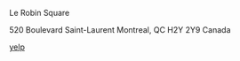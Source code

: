 Le Robin Square

520 Boulevard Saint-Laurent
Montreal, QC H2Y 2Y9
Canada

[yelp](https://www.yelp.com/biz/le-robin-square-montréal-2)